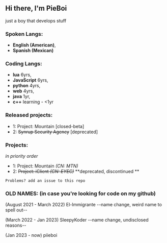 Hi there, I'm PieBoi
-----------------------------------------
just a boy that develops stuff

### Spoken Langs: 
- **English (American)**,
- **Spanish (Mexican)**

### Coding Langs:
- **lua** 6yrs,
- **JavaScript** 6yrs,
- **python** 4yrs,
- **web** 4yrs,
- **java** 1yr,
- **c++** learning - <1yr

### Released projects:
- 1: Project: Mountain [closed-beta]
- 2: ~~Synrup Security Agency~~ [deprecated]

### Projects:
*in priority order*
- 1: Project: Mountain *(CN: MTN)*
- 2: ~~Project: iClient *(CN: EYEC)*~~ **deprecated, discontinued **

`Problems? add an issue to this repo`

### OLD NAMES: (in case you're looking for code on my github)

(August 2021 - March 2022) El-Immigrante
--name change, weird name to spell out--

(March 2022 - Jan 2023) SleepyKoder
--name change, undisclosed reasons--

(Jan 2023 - now) piieboi
